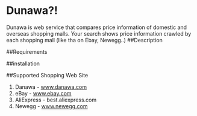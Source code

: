 # Dunawa?!
 Dunawa is web service that compares price information of domestic and overseas shopping malls.
 Your search shows price information crawled by each shopping mall (like tha on Ebay, Newegg..)
##Description

 
##Requirements


##installation

##Supported Shopping Web Site
 1. Danawa - www.danawa.com
 2. eBay - www.ebay.com
 3. AliExpress - best.aliexpress.com
 4. Newegg - www.newegg.com

